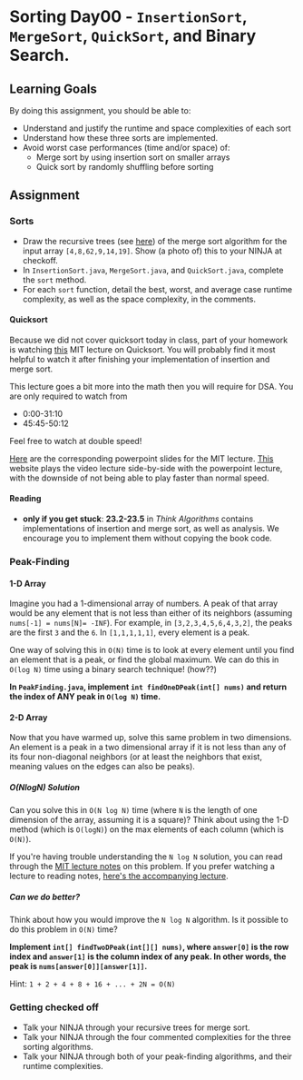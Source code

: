 # Sorting Day00 - `InsertionSort`, `MergeSort`, `QuickSort`, and Binary Search.

## Learning Goals

By doing this assignment, you should be able to:

* Understand and justify the runtime and space complexities of each sort
* Understand how these three sorts are implemented.
* Avoid worst case performances (time and/or space) of:
  * Merge sort by using insertion sort on smaller arrays
  * Quick sort by randomly shuffling before sorting
  
## Assignment

### Sorts

- Draw the recursive trees (see [here](https://docs.google.com/presentation/d/1mNRb1tx3ibY2FjKkcXqJvjfDnT0vkxfYKEf38HrU26Y/edit?usp=sharing)) of the merge sort algorithm for the input array `[4,8,62,9,14,19]`. Show (a photo of) this to your NINJA at checkoff.
- In `InsertionSort.java`, `MergeSort.java`, and `QuickSort.java`, complete the `sort` method.
- For each `sort` function, detail the best, worst, and average case runtime complexity, as well as the space complexity, in the comments.

#### Quicksort

Because we did not cover quicksort today in class, part of your homework is watching [this](https://www.youtube.com/watch?v=852wJdsgl2I) MIT lecture on Quicksort. You will probably find it most helpful to watch it after finishing your implementation of insertion and merge sort.

This lecture goes a bit more into the math then you will require for DSA. You are only required to watch from

- 0:00-31:10
- 45:45-50:12

Feel free to watch at double speed!

[Here](https://drive.google.com/open?id=0B_K4P69ad_l_RDY2U3VZUkpTY3M) are the corresponding powerpoint slides for the MIT lecture. [This](http://videolectures.net/mit6046jf05_leiserson_lec04/) website plays the video lecture side-by-side with the powerpoint lecture, with the downside of not being able to play faster than normal speed.

#### Reading

- **only if you get stuck**: **23.2-23.5** in *Think Algorithms* contains implementations of insertion and merge sort, as well as analysis. We encourage you to implement them without copying the book code.

### Peak-Finding

#### 1-D Array

Imagine you had a 1-dimensional array of numbers. A peak of that array would be any element that is not less than either of its neighbors (assuming `nums[-1] = nums[N]= -INF`). For example, in `[3,2,3,4,5,6,4,3,2]`, the peaks are the first `3` and the `6`. In `[1,1,1,1,1]`, every element is a peak.
  
One way of solving this in `O(N)` time is to look at every element until you find an element that is a peak, or find the global maximum. We can do this in `O(log N)` time using a binary search technique! (how??)
 
**In `PeakFinding.java`, implement `int findOneDPeak(int[] nums)` and return the index of ANY peak in `O(log N)` time.**

#### 2-D Array

Now that you have warmed up, solve this same problem in two dimensions. An element is a peak in a two dimensional array if it is not less than any of its four non-diagonal neighbors (or at least the neighbors that exist, meaning values on the edges can also be peaks).

##### O(NlogN) Solution

Can you solve this in `O(N log N)` time (where `N` is the length of one dimension of the array, assuming it is a square)? Think about using the 1-D method (which is `O(logN)`) on the max elements of each column (which is `O(N)`).

If you're having trouble understanding the `N log N` solution, you can read through the [MIT lecture notes](https://drive.google.com/open?id=0B6e9zByuhpVPeHFNRU9DRkNVclU) on this problem. If you prefer watching a lecture to reading notes, [here's the accompanying lecture](https://youtu.be/HtSuA80QTyo?t=15m26s).

##### Can we do better?

Think about how you would improve the `N log N` algorithm. Is it possible to do this problem in `O(N)` time?

**Implement `int[] findTwoDPeak(int[][] nums)`, where `answer[0]` is the row index and `answer[1]` is the column index of any peak. In other words, the peak is `nums[answer[0]][answer[1]]`.**

Hint: `1 + 2 + 4 + 8 + 16 + ... + 2N = O(N)`

### Getting checked off

- Talk your NINJA through your recursive trees for merge sort.
- Talk your NINJA through the four commented complexities for the three sorting algorithms.
- Talk your NINJA through both of your peak-finding algorithms, and their runtime complexities.
